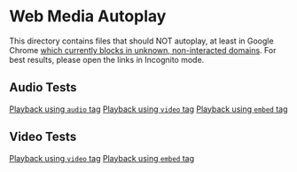 # Web Media Autoplay
This directory contains files that should NOT autoplay, at least in Google Chrome [which currently blocks in unknown, non-interacted domains](https://developers.google.com/web/updates/2017/09/autoplay-policy-changes).
For best results, please open the links in Incognito mode.

## Audio Tests
[Playback using <code>audio</code> tag](audio1.html)
[Playback using <code>video</code> tag](audio2.html)
[Playback using <code>embed</code> tag](audio3.html)

## Video Tests
[Playback using <code>video</code> tag](video1.html)
[Playback using <code>embed</code> tag](video2.html)